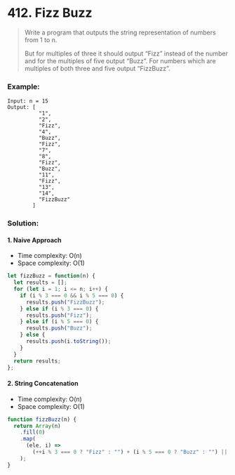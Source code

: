 # 412. Fizz Buzz

> Write a program that outputs the string representation of numbers from 1 to n.
>
> But for multiples of three it should output “Fizz” instead of the number and for the multiples of five output “Buzz”. For numbers which are multiples of both three and five output “FizzBuzz”.

### Example:

```
Input: n = 15
Output: [
          "1",
          "2",
          "Fizz",
          "4",
          "Buzz",
          "Fizz",
          "7",
          "8",
          "Fizz",
          "Buzz",
          "11",
          "Fizz",
          "13",
          "14",
          "FizzBuzz"
        ]
```

### Solution:

#### 1. Naive Approach

- Time complexity: O(n)
- Space complexity: O(1)

```javascript
let fizzBuzz = function(n) {
  let results = [];
  for (let i = 1; i <= n; i++) {
    if (i % 3 === 0 && i % 5 === 0) {
      results.push("FizzBuzz");
    } else if (i % 3 === 0) {
      results.push("Fizz");
    } else if (i % 5 === 0) {
      results.push("Buzz");
    } else {
      results.push(i.toString());
    }
  }
  return results;
};
```

#### 2. String Concatenation

- Time complexity: O(n)
- Space complexity: O(1)

```javascript
function fizzBuzz(n) {
  return Array(n)
    .fill(0)
    .map(
      (ele, i) =>
        (++i % 3 === 0 ? "Fizz" : "") + (i % 5 === 0 ? "Buzz" : "") || "" + i
    );
}
```
